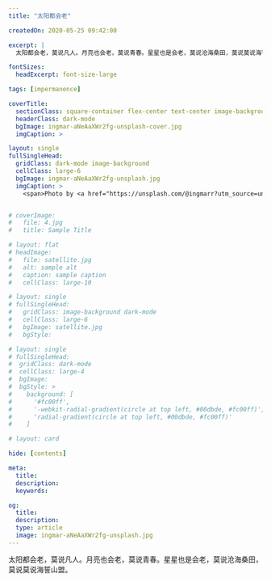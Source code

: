 ```yaml
---
title: "太阳都会老"

createdOn: 2020-05-25 09:42:00

excerpt: |
  太阳都会老，莫说凡人。月亮也会老，莫说青春。星星也是会老，莫说沧海桑田，莫说莫说海誓山盟。

fontSizes:
  headExcerpt: font-size-large

tags: [impermanence]

coverTitle:
  sectionClass: square-container flex-center text-center image-background
  headerClass: dark-mode
  bgImage: ingmar-aNeAaXWr2fg-unsplash-cover.jpg
  imgCaption: >

layout: single
fullSingleHead:
  gridClass: dark-mode image-background
  cellClass: large-6
  bgImage: ingmar-aNeAaXWr2fg-unsplash.jpg
  imgCaption: >
    <span>Photo by <a href="https://unsplash.com/@ingmarr?utm_source=unsplash&amp;utm_medium=referral&amp;utm_content=creditCopyText">Ingmar</a> on <a href="https://unsplash.com/collections/11456707/nature?utm_source=unsplash&amp;utm_medium=referral&amp;utm_content=creditCopyText">Unsplash</a></span>


# coverImage:
#   file: 4.jpg
#   title: Sample Title

# layout: flat
# headImage:
#   file: satellite.jpg
#   alt: sample alt
#   caption: sample caption
#   cellClass: large-10

# layout: single
# fullSingleHead:
#   gridClass: image-background dark-mode
#   cellClass: large-6
#   bgImage: satellite.jpg
#   bgStyle:

# layout: single
# fullSingleHead:
#  gridClass: dark-mode
#  cellClass: large-4
#  bgImage:
#  bgStyle: >
#    background: [
#      '#fc00ff',
#      '-webkit-radial-gradient(circle at top left, #00dbde, #fc00ff)',
#      'radial-gradient(circle at top left, #00dbde, #fc00ff)'
#    ]

# layout: card

hide: [contents]

meta:
  title:
  description:
  keywords:

og:
  title:
  description:
  type: article
  image: ingmar-aNeAaXWr2fg-unsplash.jpg
---
```


太阳都会老，莫说凡人。月亮也会老，莫说青春。星星也是会老，莫说沧海桑田，莫说莫说海誓山盟。
